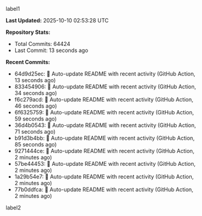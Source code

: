 
label1 
<!-- ACTIVITY_START -->
**Last Updated:** 2025-10-10 02:53:28 UTC

**Repository Stats:**
- Total Commits: 64424
- Last Commit: 13 seconds ago

**Recent Commits:**
- 64d9d25ec: 🤖 Auto-update README with recent activity (GitHub Action, 13 seconds ago)
- 833454906: 🤖 Auto-update README with recent activity (GitHub Action, 34 seconds ago)
- f6c279acd: 🤖 Auto-update README with recent activity (GitHub Action, 46 seconds ago)
- 6f6325759: 🤖 Auto-update README with recent activity (GitHub Action, 59 seconds ago)
- 36d4b0543: 🤖 Auto-update README with recent activity (GitHub Action, 71 seconds ago)
- b91d3b4bb: 🤖 Auto-update README with recent activity (GitHub Action, 85 seconds ago)
- 9271444ce: 🤖 Auto-update README with recent activity (GitHub Action, 2 minutes ago)
- 57be44453: 🤖 Auto-update README with recent activity (GitHub Action, 2 minutes ago)
- 1a29b54e7: 🤖 Auto-update README with recent activity (GitHub Action, 2 minutes ago)
- 77b0ddfca: 🤖 Auto-update README with recent activity (GitHub Action, 2 minutes ago)
<!-- ACTIVITY_END -->

label2

